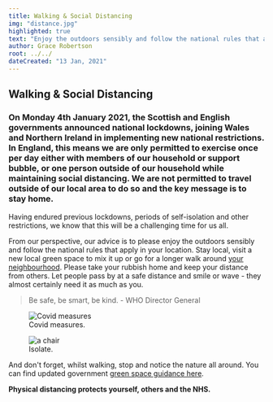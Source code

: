 ```yaml
---
title: Walking & Social Distancing
img: "distance.jpg"
highlighted: true
text: "Enjoy the outdoors sensibly and follow the national rules that apply in your location. Stay local, visit a new local green space to mix it up or go for a longer walk around your neighbourhood."
author: Grace Robertson
root: ../../
dateCreated: "13 Jan, 2021"
---
```



## Walking & Social Distancing


### On Monday 4th January 2021, the Scottish and English governments announced national lockdowns, joining Wales and Northern Ireland in implementing new national restrictions. In England, this means we are only permitted to exercise once per day either with members of our household or support bubble, or one person outside of our household while maintaining social distancing. We are not permitted to travel outside of our local area to do so and the key message is to stay home.

Having endured previous lockdowns, periods of self-isolation and other restrictions, we know that this will be a challenging time for us all.

From our perspective, our advice is to please enjoy the outdoors sensibly and follow the national rules that apply in your location. Stay local, visit a new local green space to mix it up or go for a longer walk around [your neighbourhood](https://www.google.com). Please take your rubbish home and keep your distance from others. Let people pass by at a safe distance and smile or wave - they almost certainly need it as much as you.

> Be safe, be smart, be kind. - WHO Director General

<div class="imgs">
    <figure>
        <img src="{{ root }}assets/img/covid.jfif" alt="Covid measures"/>
        <figcaption>Covid measures.</figcaption>
    </figure>
     <figure>
        <img src="{{ root }}assets/img/grassland.jpg" alt="a chair"/>
        <figcaption>Isolate.</figcaption>
    </figure>
</div>


And don't forget, whilst walking, stop and notice the nature all around. You can find updated government [green space guidance here](https://www.google.com).


**Physical distancing protects yourself, others and the NHS.**